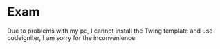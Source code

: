 # Exam
Due to problems with my pc, I cannot install the Twing template and use codeigniter, I am sorry for the inconvenience
